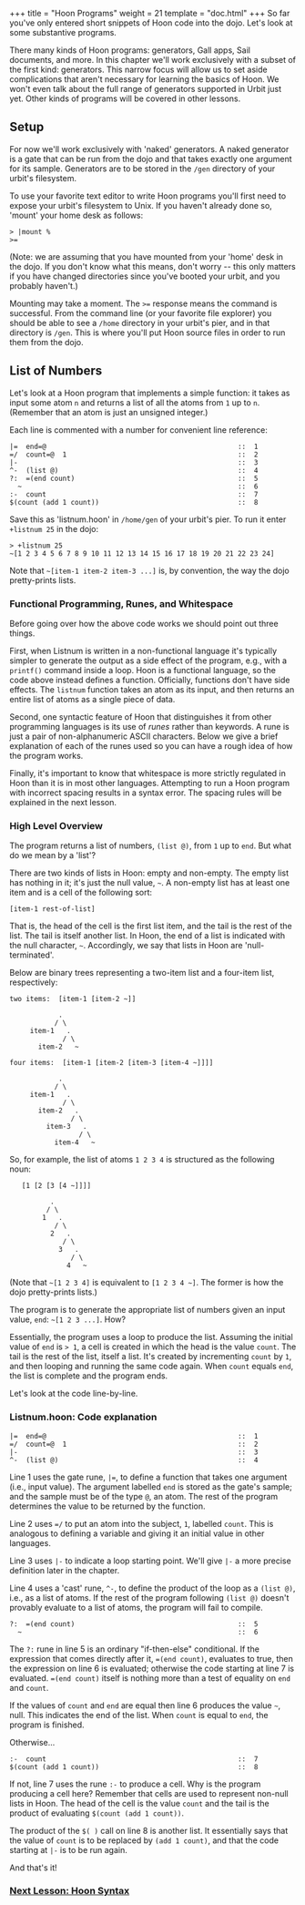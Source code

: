 +++
title = "Hoon Programs"
weight = 21
template = "doc.html"
+++
So far you've only entered short snippets of Hoon code into the dojo.  Let's look at some substantive programs.

There many kinds of Hoon programs: generators, Gall apps, Sail documents, and more.  In this chapter we'll work exclusively with a subset of the first kind: generators.  This narrow focus will allow us to set aside complications that aren't necessary for learning the basics of Hoon.  We won't even talk about the full range of generators supported in Urbit just yet.  Other kinds of programs will be covered in other lessons.

## Setup

For now we'll work exclusively with 'naked' generators.  A naked generator is a gate that can be run from the dojo and that takes exactly one argument for its sample.  Generators are to be stored in the `/gen` directory of your urbit's filesystem.

To use your favorite text editor to write Hoon programs you'll first need to expose your urbit's filesystem to Unix.  If you haven't already done so, 'mount' your home desk as follows:

```
> |mount %
>=
```

(Note: we are assuming that you have mounted from your 'home' desk in the dojo.  If you don't know what this means, don't worry -- this only matters if you have changed directories since you've booted your urbit, and you probably haven't.)

Mounting may take a moment.  The `>=` response means the command is successful.  From the command line (or your favorite file explorer) you should be able to see a `/home` directory in your urbit's pier, and in that directory is `/gen`.  This is where you'll put Hoon source files in order to run them from the dojo.

## List of Numbers

Let's look at a Hoon program that implements a simple function: it takes as input some atom `n` and returns a list of all the atoms from `1` up to `n`.  (Remember that an atom is just an unsigned integer.)

Each line is commented with a number for convenient line reference:

```
|=  end=@                                               ::  1
=/  count=@  1                                          ::  2
|-                                                      ::  3
^-  (list @)                                            ::  4
?:  =(end count)                                        ::  5
  ~                                                     ::  6
:-  count                                               ::  7
$(count (add 1 count))                                  ::  8
```

Save this as 'listnum.hoon' in `/home/gen` of your urbit's pier.  To run it enter `+listnum 25` in the dojo:

```
> +listnum 25
~[1 2 3 4 5 6 7 8 9 10 11 12 13 14 15 16 17 18 19 20 21 22 23 24]
```

Note that `~[item-1 item-2 item-3 ...]` is, by convention, the way the dojo pretty-prints lists.

### Functional Programming, Runes, and Whitespace

Before going over how the above code works we should point out three things.

First, when Listnum is written in a non-functional language it's typically simpler to generate the output as a side effect of the program, e.g., with a `printf()` command inside a loop.  Hoon is a functional language, so the code above instead defines a function.  Officially, functions don't have side effects.  The `listnum` function takes an atom as its input, and then returns an entire list of atoms as a single piece of data.

Second, one syntactic feature of Hoon that distinguishes it from other programming languages is its use of _runes_ rather than keywords.  A rune is just a pair of non-alphanumeric ASCII characters.  Below we give a brief explanation of each of the runes used so you can have a rough idea of how the program works.

Finally, it's important to know that whitespace is more strictly regulated in Hoon than it is in most other languages.  Attempting to run a Hoon program with incorrect spacing results in a syntax error.  The spacing rules will be explained in the next lesson.

### High Level Overview

The program returns a list of numbers, `(list @)`, from `1` up to `end`.  But what do we mean by a 'list'?

There are two kinds of lists in Hoon: empty and non-empty.  The empty list has nothing in it; it's just the null value, `~`.  A non-empty list has at least one item and is a cell of the following sort:

```
[item-1 rest-of-list]
```

That is, the head of the cell is the first list item, and the tail is the rest of the list.  The tail is itself another list.  In Hoon, the end of a list is indicated with the null character, `~`.  Accordingly, we say that lists in Hoon are 'null-terminated'.

Below are binary trees representing a two-item list and a four-item list, respectively:

```
two items:  [item-1 [item-2 ~]]

            .
           / \
     item-1   .
             / \
       item-2   ~

four items:  [item-1 [item-2 [item-3 [item-4 ~]]]]

            .
           / \
     item-1   .
             / \
       item-2   .
               / \
         item-3   .
                 / \
           item-4   ~
```

So, for example, the list of atoms `1 2 3 4` is structured as the following noun:

```
   [1 [2 [3 [4 ~]]]]

          .
         / \
        1   .
           / \
          2   .
             / \
            3   .
               / \
              4   ~
```

(Note that `~[1 2 3 4]` is equivalent to `[1 2 3 4 ~]`.  The former is how the dojo pretty-prints lists.)

The program is to generate the appropriate list of numbers given an input value, `end`: `~[1 2 3 ...]`.  How?

Essentially, the program uses a loop to produce the list.  Assuming the initial value of `end` is `> 1`, a cell is created in which the head is the value `count`.  The tail is the rest of the list, itself a list.  It's created by incrementing `count` by `1`, and then looping and running the same code again.  When `count` equals `end`, the list is complete and the program ends.

Let's look at the code line-by-line.

### Listnum.hoon: Code explanation

```
|=  end=@                                               ::  1
=/  count=@  1                                          ::  2
|-                                                      ::  3
^-  (list @)                                            ::  4
```

Line 1 uses the gate rune, `|=`, to define a function that takes one argument (i.e., input value).  The argument labelled `end` is stored as the gate's sample; and the sample must be of the type `@`, an atom.  The rest of the program determines the value to be returned by the function.

Line 2 uses `=/` to put an atom into the subject, `1`, labelled `count`.  This is analogous to defining a variable and giving it an initial value in other languages.

Line 3 uses `|-` to indicate a loop starting point.  We'll give `|-` a more precise definition later in the chapter.

Line 4 uses a 'cast' rune, `^-`, to define the product of the loop as a `(list @)`, i.e., as a list of atoms.  If the rest of the program following `(list @)` doesn't provably evaluate to a list of atoms, the program will fail to compile.

```
?:  =(end count)                                        ::  5
  ~                                                     ::  6
```

The `?:` rune in line 5 is an ordinary "if-then-else" conditional.  If the expression that comes directly after it, `=(end count)`, evaluates to true, then the expression on line 6 is evaluated; otherwise the code starting at line 7 is evaluated.  `=(end count)` itself is nothing more than a test of equality on `end` and `count`.

If the values of `count` and `end` are equal then line 6 produces the
value `~`, null.  This indicates the end of the list.  When `count` is equal to `end`, the program is finished.

Otherwise...

```
:-  count                                               ::  7
$(count (add 1 count))                                  ::  8
```

If not, line 7 uses the rune `:-` to produce a cell.  Why is the program producing a cell here?  Remember that cells are used to represent non-null lists in Hoon.  The head of the cell is the value `count` and the tail is the product of evaluating `$(count (add 1 count))`.

The product of the `$( )` call on line 8 is another list.  It essentially says that the value of `count` is to be replaced by `(add 1 count)`, and that the code starting at `|-` is to be run again.

And that's it!


### [Next Lesson: Hoon Syntax](./docs/learn/hoon/hoon-tutorial/hoon-syntax.md)
